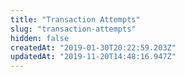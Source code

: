 ```yaml
---
title: "Transaction Attempts"
slug: "transaction-attempts"
hidden: false
createdAt: "2019-01-30T20:22:59.203Z"
updatedAt: "2019-11-20T14:48:16.947Z"
---
```

